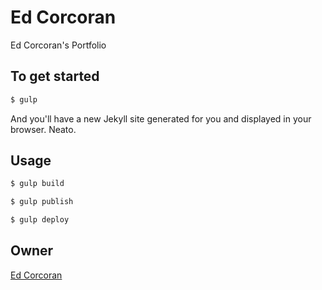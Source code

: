 # Ed Corcoran

Ed Corcoran&#39;s Portfolio

## To get started

```sh
$ gulp
```

And you'll have a new Jekyll site generated for you and displayed in your
browser. Neato.

## Usage

```sh
$ gulp build
```

```sh
$ gulp publish
```

```sh
$ gulp deploy
```

## Owner

[Ed Corcoran](ejcorcoran.com)
